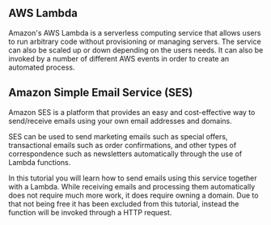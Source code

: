 ## AWS Lambda

Amazon's AWS Lambda is a serverless computing service that allows users to run arbitrary code without provisioning or managing servers. The service can also be scaled up or down depending on the users needs. It can also be invoked by a number of different AWS events in order to create an automated process.

## Amazon Simple Email Service (SES)

Amazon SES is a platform that provides an easy and cost-effective way to send/receive emails using your own email addresses and domains.

SES can be used to send marketing emails such as special offers, transactional emails such as order confirmations, and other types of correspondence such as newsletters automatically through the use of Lambda functions.

In this tutorial you will learn how to send emails using this service together with a Lambda. While receiving emails and processing them automatically does not require much more work, it does require owning a domain. Due to that not being free it has been excluded from this tutorial, instead the function will be invoked through a HTTP request.

